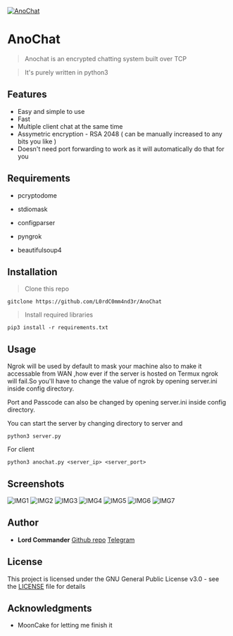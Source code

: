<a href="https://github.com/L0rdC0mm4nd3r/AnoChat"><img src="https://github.com/L0rdC0mm4nd3r/AnoChat/blob/master/logo.png" title="Anochat" alt="AnoChat"></a>

# AnoChat

> Anochat is an encrypted chatting system built over TCP

> It's purely written in python3

## Features

- Easy and simple to use
- Fast
- Multiple client chat at the same time
- Assymetric encryption - RSA 2048 ( can be manually increased to any bits you like )
- Doesn't need port forwarding to work as it will automatically do that for you

## Requirements

- pcryptodome

- stdiomask

- configparser

- pyngrok

- beautifulsoup4

## Installation 

> Clone this repo

```
gitclone https://github.com/L0rdC0mm4nd3r/AnoChat
```
 
> Install required libraries

```
pip3 install -r requirements.txt
```

## Usage

Ngrok will be used by default to mask your machine also to make it accessable from WAN
,how ever if the server is hosted on Termux ngrok will fail.So you'll have to change the
value of ngrok by opening server.ini inside config directory.

Port and Passcode can also be changed by opening server.ini inside config directory.

You can start the server by changing directory to server and
```
python3 server.py
```

For client

```
python3 anochat.py <server_ip> <server_port>
```

## Screenshots

![IMG1](https://github.com/L0rdC0mm4nd3r/AnoChat/blob/master/screenshots/1.png)
![IMG2](https://github.com/L0rdC0mm4nd3r/AnoChat/blob/master/screenshots/2.png)
![IMG3](https://github.com/L0rdC0mm4nd3r/AnoChat/blob/master/screenshots/3.png)
![IMG4](https://github.com/L0rdC0mm4nd3r/AnoChat/blob/master/screenshots/4.png)
![IMG5](https://github.com/L0rdC0mm4nd3r/AnoChat/blob/master/screenshots/5.png)
![IMG6](https://github.com/L0rdC0mm4nd3r/AnoChat/blob/master/screenshots/6.png)
![IMG7](https://github.com/L0rdC0mm4nd3r/AnoChat/blob/master/screenshots/7.png)

## Author

* **Lord Commander** [Github repo](https://github.com/L0rdC0mm4nd3r/) [Telegram](https:t.me/L0rdComm4nd3r)

## License

This project is licensed under the GNU General Public License v3.0 - see the [LICENSE](LICENSE) file for details

## Acknowledgments

* MoonCake for letting me finish it

